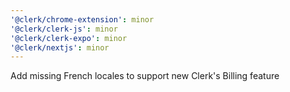 ```yaml
---
'@clerk/chrome-extension': minor
'@clerk/clerk-js': minor
'@clerk/clerk-expo': minor
'@clerk/nextjs': minor
---
```


Add missing French locales to support new Clerk's Billing feature
